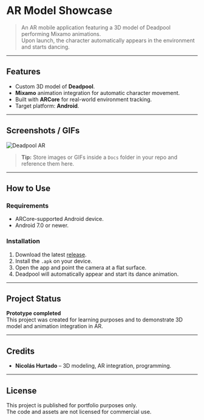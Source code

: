 # AR Model Showcase 

> An AR mobile application featuring a 3D model of Deadpool performing Mixamo animations.  
> Upon launch, the character automatically appears in the environment and starts dancing.

---

## Features
- Custom 3D model of **Deadpool**.
- **Mixamo** animation integration for automatic character movement.
- Built with **ARCore** for real-world environment tracking.
- Target platform: **Android**.

---

## Screenshots / GIFs 
![Deadpool AR](Docs/deadpool.gif)

> **Tip:** Store images or GIFs inside a `Docs` folder in your repo and reference them here.

---

## How to Use 
### Requirements
- ARCore-supported Android device.
- Android 7.0 or newer.

### Installation
1. Download the latest [release](../../releases).
2. Install the `.apk` on your device.
3. Open the app and point the camera at a flat surface.
4. Deadpool will automatically appear and start its dance animation.

---

## Project Status 
**Prototype completed**  
This project was created for learning purposes and to demonstrate 3D model and animation integration in AR.

---

## Credits 
- **Nicolás Hurtado** – 3D modeling, AR integration, programming.

---

## License 
This project is published for portfolio purposes only.  
The code and assets are not licensed for commercial use.

